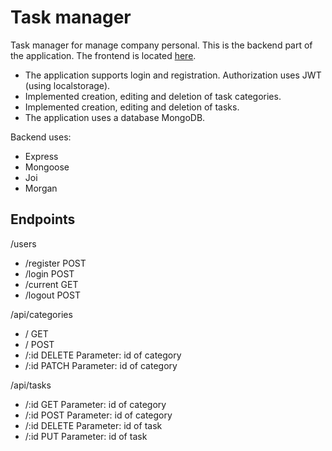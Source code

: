 # Task manager

Task manager for manage company personal. This is the backend part of the application. The frontend is located [here](https://github.com/Svitlana-Lazurenko/task-manager-frontend).

- The application supports login and registration. Authorization uses JWT (using localstorage).
- Implemented creation, editing and deletion of task categories.
- Implemented creation, editing and deletion of tasks.
- The application uses a database MongoDB.

Backend uses:
- Express
- Mongoose
- Joi
- Morgan

## Endpoints

/users  
- /register POST
- /login POST
- /current GET
- /logout POST

/api/categories
- / GET
- / POST
- /:id DELETE  Parameter: id of category
- /:id PATCH  Parameter: id of category

/api/tasks
- /:id GET  Parameter: id of category
- /:id POST  Parameter: id of category
- /:id DELETE  Parameter: id of task
- /:id PUT  Parameter: id of task
